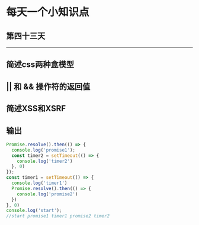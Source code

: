 # 每天一个小知识点
## 第四十三天 
---

## 简述css两种盒模型

## || 和 && 操作符的返回值

## 简述XSS和XSRF

## 输出
```js
Promise.resolve().then(() => {
  console.log('promise1');
  const timer2 = setTimeout(() => {
    console.log('timer2')
  }, 0)
});
const timer1 = setTimeout(() => {
  console.log('timer1')
  Promise.resolve().then(() => {
    console.log('promise2')
  })
}, 0)
console.log('start');
//start promise1 timer1 promise2 timer2